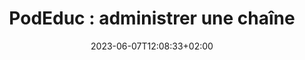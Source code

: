 ---
title: "PodEduc : administrer une chaîne"
date: 2023-06-07T12:08:33+02:00
draft: false
urlvideo: "https://podeduc.apps.education.fr/video/0065-administrer-une-chaine-institutionnelle/"
pdf: "TutoPdf_AdministrerUneChaine.pdf"
poidspdf: "1,59 Mo"
icone: "bi bi-gear"
---